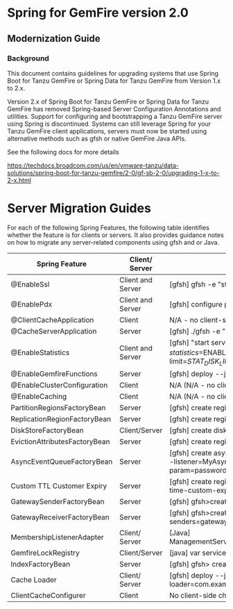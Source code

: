 # Spring for GemFire version 2.0

## Modernization Guide


### Background

This document contains guidelines for upgrading systems that use Spring Boot for Tanzu GemFire or Spring Data for Tanzu GemFire from Version 1.x to 2.x.

Version 2.x of Spring Boot for Tanzu GemFire or Spring Data for Tanzu GemFire has removed Spring-based Server Configuration Annotations and utilities. Support for configuring and bootstrapping a Tanzu GemFire server using Spring is discontinued. Systems can still leverage Spring for your Tanzu GemFire client applications, servers must now be started using alternative methods such as gfsh or native GemFire Java APIs.

See the following docs for more details

https://techdocs.broadcom.com/us/en/vmware-tanzu/data-solutions/spring-boot-for-tanzu-gemfire/2-0/gf-sb-2-0/upgrading-1-x-to-2-x.html

# Server Migration Guides

For each of the following Spring Features, the following table identifies whether the feature is for clients or servers. It also provides guidance notes on how to migrate any server-related components using gfsh and or Java.


| Spring Feature                | Client/ Server    | Version SERVER 2.0  Migration Guidance                                                                                                                                                                                                                                                              |
|-------------------------------|-------------------|-----------------------------------------------------------------------------------------------------------------------------------------------------------------------------------------------------------------------------------------------------------------------------------------------------|
| @EnableSsl                    | Client and Server | [gfsh] gfsh -e  "start server --name="$MEMBER_HOST_NM" --security-properties-file=$SECURITY_DIR/gfsecurity.properties                                                                                                                                                                               |
| @EnablePdx                    | Client and Server | [gfsh] configure pdx --read-serialized=true --auto-serializable-classes=".*" --disk-store                                                                                                                                                                                                           |
| @ClientCacheApplication       | Client            | N/A - no client-side changings needed                                                                                                                                                                                                                                                               |
| @CacheServerApplication       | Server            | [gfsh] ./gfsh -e "start server --name=server1 …                                                                                                                                                                                                                                                     |
| @EnableStatistics             | Client and Server | [gfsh] "start server … --statistic-archive-file=$MEMBER_STAT_FILE -J=-Dgemfire.enable-time-statistics=$ENABLE_TIME_STATISTICS --J=-D-gemfire.statistic-sampling-enabled=true --J=-Dgemfire.archive-disk-space-limit=$STAT_DISK_LIMIT_MB ​​--J=-Dgemfire.archive-file-size-limit=$STAT_FILE_LIMIT_MB |
| @EnableGemfireFunctions       | Server            | [gfsh] deploy --jar=/tmp/demo-functions-0.0.1-SNAPSHOT.jar                                                                                                                                                                                                                                          | 
 | @EnableClusterConfiguration   | Client            | N/A (N/A - no client-side changes need)                                                                                                                                                                                                                                                             |  
| @EnableCaching                | Client            | N/A  (N/A - no client-side changes need)                                                                                                                                                                                                                                                            |
| PartitionRegionsFactoryBean   | Server            | [gfsh] create region --name=Location --type=PARTITION --enable-statistics=true                                                                                                                                                                                                                      |
 | ReplicationRegionFactoryBean  | Server            | [gfsh] create region --name=Location --type=REPLICATE --enable-statistics=true                                                                                                                                                                                                                      |
| DiskStoreFactoryBean          | Client/Server     | [gfsh] create disk-store --name=name                                                                                                                                                                                                                                                                |
| EvictionAttributesFactoryBean | Server            | [gfsh] create region --name=myRegion --type=PARTITION --eviction-entry-count=512 --eviction-action=overflow-to-disk                                                                                                                                                                                 |
| AsyncEventQueueFactoryBean    | Server            | [gfsh] create async-event-queue --id="persistentAsyncQueue" --persistent=true --disk-store="diskStoreA" --parallel=true --listener=MyAsyncEventListener --listener-param=url#jdbc:db2:SAMPLE --listener-param=username#gfeadmin --listener-param=password#admin1                                    |
| Custom TTL Customer Expiry    | Server            | [gfsh] create region --name=region1 --type=REPLICATE --enable-statistics --entry-idle-time-expiration=60 --entry-idle-time-custom-expiry=com.company.mypackage.MyClass                                                                                                                              |
| GatewaySenderFactoryBean      | Server            | [gfsh] gfsh>create gateway-sender --id="sender2" --parallel=true --remote-distributed-system-id="2"                                                                                                                                                                                                 |                                                                                                                                                                                               |
| GatewayReceiverFactoryBean    | Server            | [gfsh] gfsh>create gateway-receiver --start-port=1530 --end-port=1551 \ --hostname-for-senders=gateway1.mycompany.com                                                                                                                                                                               |
| MembershipListenerAdapter     | Client/ Server    | [Java] ManagementService.getExistingManagementService(CacheFactory.getAnyInstance()).addMembershipListener(memberListener);                                                                                                                                                                         |
| GemfireLockRegistry           | Client/Server     | [java] var service = DistributedLockService.create("serviceName",CacheFactory.getAnyInstance().getDistributedSystem());                                                                                                                                                                             |
| IndexFactoryBean              | Server            | [gfsh] gfsh> create index --name=myIndex --expression=status --region=/exampleRegion                                                                                                                                                                                                                | 
| Cache Loader                  | Client/ Server    | [gfsh] deploy --jars=/var/data/lib/myLoader.jar; create region --name=r3 --cache-loader=com.example.appname.myCacheLoader{'URL':'jdbc:cloudscape:rmi:MyData'}                                                                                                                                       |
| ClientCacheConfigurer         | Client            | No client-side changes required.                                                                                                                                                                                                                                                                    |




